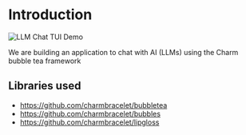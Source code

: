 # Introduction

![LLM Chat TUI Demo](llm_chat_tui_video.gif)

We are building an application to chat with AI (LLMs) using the Charm bubble tea framework

## Libraries used

 - https://github.com/charmbracelet/bubbletea
 - https://github.com/charmbracelet/bubbles
 - https://github.com/charmbracelet/lipgloss
